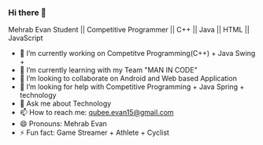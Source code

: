 ### Hi there 👋

Mehrab Evan
Student || Competitive Programmer || C++ || Java || HTML || JavaScript

- 🔭 I’m currently working on Competitve Programming(C++) + Java Swing + 
- 🌱 I’m currently learning with my Team "MAN IN CODE"
- 👯 I’m looking to collaborate on Android and Web based Application
- 🤔 I’m looking for help with Competitive Programming + Java Spring + technology
- 💬 Ask me about Technology
- 📫 How to reach me: qubee.evan15@gmail.com
- 😄 Pronouns: Mehrab Evan
- ⚡ Fun fact: Game Streamer + Athlete + Cyclist

